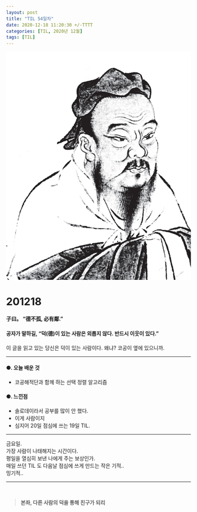 ```yaml
---
layout: post
title: "TIL 54일차"
date: 2020-12-18 11:20:30 +/-TTTT
categories: [TIL, 2020년 12월]
tags: [TIL]
---
```


![image](/assets/img/sample/avatar.jpg)

# **201218**

#### **子曰。 “德不孤, 必有鄰.”**

#### **공자가 말하길, “덕(德)이 있는 사람은 외롭지 않다. 반드시 이웃이 있다.”**

이 글을 읽고 있는 당신은 덕이 있는 사람이다. 왜냐? 코공이 옆에 있으니까.

---

#### **⚈. 오늘 배운 것**

- 코공해적단과 함께 하는 선택 정렬 알고리즘

#### **⚈. 느낀점**

- 솔로데이라서 공부를 많이 안 했다.
- 이게 사람이지
- 심지어 20일 점심에 쓰는 19일 TIL.

---

금요일.  
가장 사람이 나태해지는 시간이다.  
평일을 열심히 보낸 나에게 주는 보상인가.  
매일 쓰던 TIL 도 다음날 점심에 쓰게 만드는 작은 기적..  
밍기적..

---

<br>

> **본좌, 다른 사람의 덕을 통해 친구가 되리**
